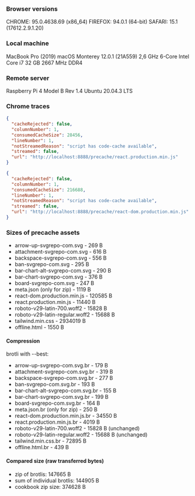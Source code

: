 ### Browser versions

CHROME: 95.0.4638.69 (x86_64)
FIREFOX: 94.0.1 (64-bit)
SAFARI: 15.1 (17612.2.9.1.20)

### Local machine

MacBook Pro (2019) 
macOS Monterey 12.0.1 (21A559)
2,6 GHz 6-Core Intel Core i7
32 GB 2667 MHz DDR4

### Remote server

Raspberry Pi 4 Model B Rev 1.4
Ubuntu 20.04.3 LTS

### Chrome traces

```json
{
  "cacheRejected": false,
  "columnNumber": 1,
  "consumedCacheSize": 28456,
  "lineNumber": 1,
  "notStreamedReason": "script has code-cache available",
  "streamed": false,
  "url": "http://localhost:8888/precache/react.production.min.js"
}
```

```json
{
  "cacheRejected": false,
  "columnNumber": 1,
  "consumedCacheSize": 216688,
  "lineNumber": 1,
  "notStreamedReason": "script has code-cache available",
  "streamed": false,
  "url": "http://localhost:8888/precache/react-dom.production.min.js"
}
```

### Sizes of precache assets

- arrow-up-svgrepo-com.svg - 269 B
- attachment-svgrepo-com.svg - 616 B
- backspace-svgrepo-com.svg - 556 B
- ban-svgrepo-com.svg - 295 B
- bar-chart-alt-svgrepo-com.svg - 290 B
- bar-chart-svgrepo-com.svg - 376 B
- board-svgrepo-com.svg - 247 B
- meta.json (only for zip) - 1119 B
- react-dom.production.min.js - 120585 B
- react.production.min.js - 11440 B
- roboto-v29-latin-700.woff2 - 15828 B
- roboto-v29-latin-regular.woff2 - 15688 B
- tailwind.min.css - 2934019 B
- offline.html - 1550 B

#### Compression

brotli with --best:

- arrow-up-svgrepo-com.svg.br - 179 B
- attachment-svgrepo-com.svg.br - 319 B
- backspace-svgrepo-com.svg.br - 277 B
- ban-svgrepo-com.svg.br - 193 B
- bar-chart-alt-svgrepo-com.svg.br - 155 B
- bar-chart-svgrepo-com.svg.br - 199 B
- board-svgrepo-com.svg.br - 164 B
- meta.json.br (only for zip) - 250 B
- react-dom.production.min.js.br - 34550 B
- react.production.min.js.br - 4019 B
- roboto-v29-latin-700.woff2 - 15828 B (unchanged)
- roboto-v29-latin-regular.woff2 - 15688 B (unchanged)
- tailwind.min.css.br - 72895 B
- offline.html.br - 439 B

#### Compared size (raw transferred bytes)

- zip of brotlis: 147665 B
- sum of individual brotlis: 144905 B
- cookbook zip size: 374628 B
